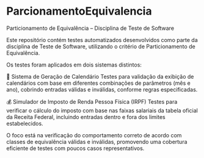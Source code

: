 # ParcionamentoEquivalencia
Particionamento de Equivalência – Disciplina de Teste de Software

Este repositório contém testes automatizados desenvolvidos como parte da disciplina de Teste de Software, utilizando o critério de Particionamento de Equivalência.

Os testes foram aplicados em dois sistemas distintos:

📆 Sistema de Geração de Calendário
Testes para validação da exibição de calendários com base em diferentes combinações de parâmetros (mês e ano), cobrindo entradas válidas e inválidas, conforme regras especificadas.

💰 Simulador de Imposto de Renda Pessoa Física (IRPF)
Testes para verificar o cálculo do imposto com base nas faixas salariais da tabela oficial da Receita Federal, incluindo entradas dentro e fora dos limites estabelecidos.

O foco está na verificação do comportamento correto de acordo com classes de equivalência válidas e inválidas, promovendo uma cobertura eficiente de testes com poucos casos representativos.
